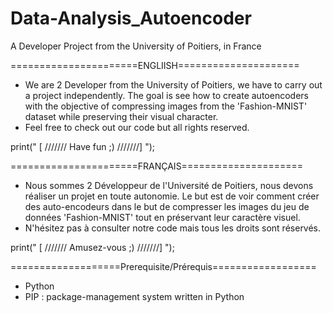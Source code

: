 # Data-Analysis_Autoencoder

A Developer Project from the University of Poitiers, in France

======================ENGLIISH=====================

* We are 2 Developer from the University of Poitiers, we have to carry out a project independently. The goal is see how to create autoencoders with the objective of compressing images from the 'Fashion-MNIST' dataset while preserving their visual character.
* Feel free to check out our code but all rights reserved.

print(" [ /////// Have fun ;) ///////] ");

======================FRANÇAIS=====================

* Nous sommes 2 Développeur de l'Université de Poitiers, nous devons réaliser un projet en toute autonomie. Le but est de voir comment créer des auto-encodeurs dans le but de compresser les images du jeu de données 'Fashion-MNIST' tout en préservant leur caractère visuel.
* N'hésitez pas à consulter notre code mais tous les droits sont réservés.

print(" [ /////// Amusez-vous ;) ///////] ");

===================Prerequisite/Prérequis==================

*  Python
*  PIP : package-management system written in Python


